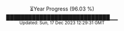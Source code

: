 <p align="center">
⏳Year Progress (96.03 %) <br>
████████████████████████████▁▁ <br>
<sub>Updated: Sun, 17 Dec 2023 12:29:31 GMT</sub>
</p>

